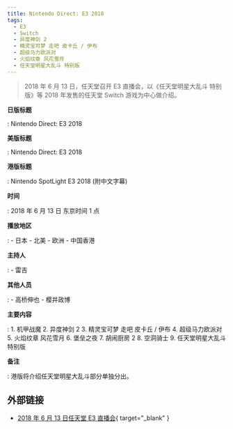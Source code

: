 ```yaml
---
title: Nintendo Direct: E3 2018
tags:
  - E3
  - Switch
  - 异度神剑 2
  - 精灵宝可梦 走吧 皮卡丘 / 伊布
  - 超级马力欧派对
  - 火焰纹章 风花雪月
  - 任天堂明星大乱斗 特别版
---
```


> 2018 年 6 月 13 日，任天堂召开 E3 直播会，以《任天堂明星大乱斗 特别版》等 2018 年发售的任天堂 Switch 游戏为中心做介绍。

**日版标题**

:   Nintendo Direct: E3 2018

**美版标题**

:   Nintendo Direct: E3 2018

**港版标题**

:   Nintendo SpotLight E3 2018 (附中文字幕)

**时间**

:   2018 年 6 月 13 日 东京时间 1 点

**播放地区**

:   - 日本
    - 北美
    - 欧洲
    - 中国香港

**主持人**

:   - 雷吉

**其他人员**

:   - 高桥伸也
    - 樱井政博

**主要内容**

:   1. 机甲战魔
    2. 异度神剑 2
    3. 精灵宝可梦 走吧 皮卡丘 / 伊布
    4. 超级马力欧派对
    5. 火焰纹章 风花雪月
    6. 堡垒之夜
    7. 胡闹厨房 2
    8. 空洞骑士
    9. 任天堂明星大乱斗 特别版

**备注**

:   港版将介绍任天堂明星大乱斗部分单独分出。

## 外部链接

- [2018 年 6 月 13 日任天堂 E3 直播会](https://www.bilibili.com/video/BV1z7411p7Wv/){ target="_blank" }
